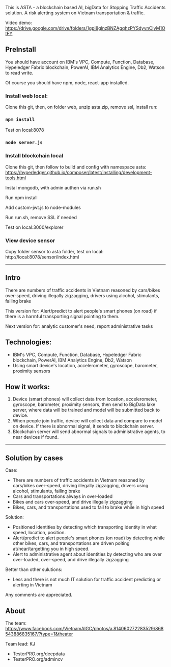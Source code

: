 This is ASTA - a blockchain based AI, bigData for Stopping Traffic Accidents solution.
A risk alerting system on Vietnam transportation & traffic.

Video demo: https://drive.google.com/drive/folders/1gpI8glnzBNZAgqhzPYSdyvnCIyM1OtFY

## PreInstall
You should have account on IBM's VPC, Compute, Function, Database, Hypeledger Fabric blockchain, PowerAI, IBM Analytics Engine, Db2, Watson to read write.

Of course you should have npm, node, react-app installed.

### Install web local:
Clone this git, then, on folder web, unzip asta.zip, remove ssl, install run:
### `npm install`

Test on local:8078
### `node server.js`

### Install blockchain local
Clone this git, then follow to build and config with namespace asta:
https://hyperledger.github.io/composer/latest/installing/development-tools.html

Instal mongodb, with admin authen via run.sh

Run npm install

Add custom-jwt.js to node-modules

Run run.sh, remove SSL if needed

Test on local:3000/explorer

### View device sensor
Copy folder sensor to asta folder, test on local:
http://local:8078/sensor/index.html

----------------------------------------
## Intro
There are numbers of traffic accidents in Vietnam reasoned by cars/bikes over-speed,  driving illegally zigzagging, drivers using alcohol, stimulants, failing brake

This version for: Alert/predict to alert people's smart phones (on road) if there is a harmful transporting signal pointing to them.

Next version for: analytic customer's need, report administrative tasks

## Technologies:
- IBM's VPC, Compute, Function, Database, Hypeledger Fabric blockchain, PowerAI, IBM Analytics Engine, Db2, Watson
- Using smart device's location, accelerometer, gyroscope, barometer, proximity sensors

## How it works:
1. Device (smart phones) will collect data from location, accelerometer, gyroscope, barometer, proximity sensors, then send to BigData lake server, where data will be trained and model will be submitted back to device.
2. When people join traffic, device will collect data and compare to model on device. If there is abnormal signal, it sends to blockchain server.
3. Blockchain server will send abnormal signals to administrative agents, to near devices if found.

----------------------------------------
## Solution by cases
Case:
- There are numbers of traffic accidents in Vietnam reasoned by cars/bikes over-speed,  driving illegally zigzagging, drivers using alcohol, stimulants, failing brake
- Cars and transportations always in over-loaded
- Bikes and cars over-speed, and drive illegally zigzagging
- Bikes, cars, and transportations used to fail to brake while in high speed


Solution:
- Positioned identities by detecting which transporting identity in what speed, location, position.
- Alert/predict to alert people's smart phones (on road) by detecting while other bikes, cars, and transportations are driven poiting at/near/targetting you in high speed.
- Alert to administrative agent about identities by detecting who are over over-loaded, over-speed, and drive illegally zigzagging

Better than other sulutions:
- Less and there is not much IT solution for traffic accident predicting or alerting in Vietnam


Any comments are appreciated.

## About
The team:
https://www.facebook.com/VietnamAIGC/photos/a.814060272283529/868543886835167/?type=1&theater

Team lead: KJ
- TesterPRO.org/deepdata
- TesterPRO.org/admincv
